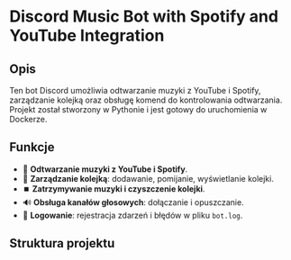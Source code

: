 # Discord Music Bot with Spotify and YouTube Integration

## Opis
Ten bot Discord umożliwia odtwarzanie muzyki z YouTube i Spotify, zarządzanie kolejką oraz obsługę komend do kontrolowania odtwarzania. Projekt został stworzony w Pythonie i jest gotowy do uruchomienia w Dockerze.

## Funkcje
- 🎵 **Odtwarzanie muzyki z YouTube i Spotify**.
- 📜 **Zarządzanie kolejką**: dodawanie, pomijanie, wyświetlanie kolejki.
- ⏹️ **Zatrzymywanie muzyki i czyszczenie kolejki**.
- 🔊 **Obsługa kanałów głosowych**: dołączanie i opuszczanie.
- 📜 **Logowanie**: rejestracja zdarzeń i błędów w pliku `bot.log`.

## Struktura projektu